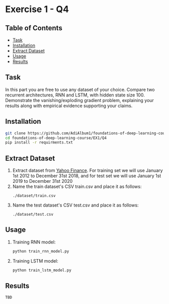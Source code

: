 # Exercise 1 - Q4

## Table of Contents

- [Task](#task)
- [Installation](#installation)
- [Extract Dataset](#extract_dataset)
- [Usage](#usage)
- [Results](#results)

## Task

In this part you are free to use any dataset of your choice. Compare two recurrent architectures,
RNN and LSTM, with hidden state size 100. Demonstrate the vanishing/exploding gradient
problem, explaining your results along with empirical evidence supporting your claims.

## Installation
```sh
git clone https://github.com/AdiAlbum1/foundations-of-deep-learning-course/
cd foundations-of-deep-learning-course/EX1/Q4
pip install -r requirments.txt
```

## Extract Dataset

1. Extract dataset from [Yahoo Finance](https://finance.yahoo.com/quote/AAPL/history?p=AAPL&.tsrc=fin-srch). For training set we will use January 1st 2012 to December 31st 2018, and for test set we will use January 1st 2019 to December 31st 2020
2. Name the train dataset's CSV train.csv and place it as follows:
    ```
    ./dataset/train.csv
    ```
3. Name the test dataset's CSV test.csv and place it as follows:
    ```
    ./dataset/test.csv
    ```


## Usage
1. Training RNN model:
    ```sh
    python train_rnn_model.py
    ```
2. Training LSTM model:
    ```sh
    python train_lstm_model.py
    ```

## Results
```
TBD
```